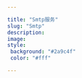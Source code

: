 ```yaml
---

title: "Smtp服务"
slug: "Smtp"
description: 
image: 
style:
 background: "#2a9c4f"
 color: "#fff"

---
```

